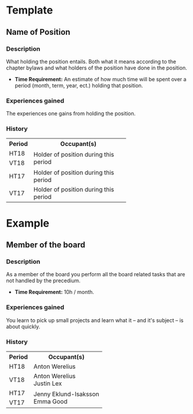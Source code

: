 # Template

## Name of Position

### Description

What holding the position entails. Both what it means according to the chapter bylaws and what holders of the position have done in the position.

- **Time Requirement:** An estimate of how much time will be spent over a period (month, term, year, ect.) holding that position.

### Experiences gained

The experiences one gains from holding the position.

### History

<table style="undefined;table-layout: fixed; width: 326px">
  <tr>
    <th>Period</th>
    <th>Occupant(s)</th>
  </tr>
  <tr>
    <td>HT18</td>
    <td rowspan="2">Holder of position during this period</td>
  </tr>
  <tr>
    <td>VT18</td>
  </tr>
  <tr>
    <td>HT17</td>
    <td rowspan="1">Holder of position during this period</td>
  </tr>
  <tr>
    <td>VT17</td>
    <td rowspan="1">Holder of position during this period</td>
  </tr>
</table>

# Example

## Member of the board

### Description

As a member of the board you perform all the board related tasks that are not handled by the precedium.

- **Time Requirement:** 10h / month.

### Experiences gained

You learn to pick up small projects and learn what it – and it's subject – is about quickly.

### History

<table style="undefined;table-layout: fixed; width: 326px">
  <tr>
    <th>Period</th>
    <th>Occupant(s)</th>
  </tr>
  <tr>
    <td>HT18</td>
    <td rowspan="1">Anton Werelius</td>
  </tr>
  <tr>
    <td>VT18</td>
    <td rowspan="1">
      Anton Werelius
      <br />
      Justin Lex
    </td>
  </tr>
  <tr>
    <td>HT17</td>
    <td rowspan="2">
      Jenny Eklund-Isaksson
      <br />
      Emma Good
    </td>
  </tr>
  <tr>
    <td>VT17</td>
  </tr>
</table>
